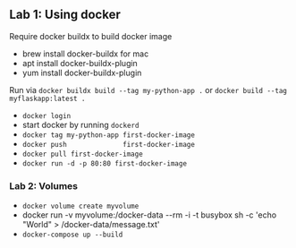 ## Lab 1: Using docker
Require docker buildx to build docker image
- brew install docker-buildx for mac
- apt install docker-buildx-plugin
- yum install docker-buildx-plugin

Run via `docker buildx build --tag my-python-app .` or `docker build --tag myflaskapp:latest .`

- `docker login`
- start docker by running `dockerd`
- `docker tag my-python-app first-docker-image`
- `docker push              first-docker-image`
- `docker pull first-docker-image`
- `docker run -d -p 80:80 first-docker-image`


### Lab 2: Volumes
- `docker volume create myvolume`
- docker run -v myvolume:/docker-data --rm -i -t busybox sh -c 'echo "World" > /docker-data/message.txt' 
- `docker-compose up --build`